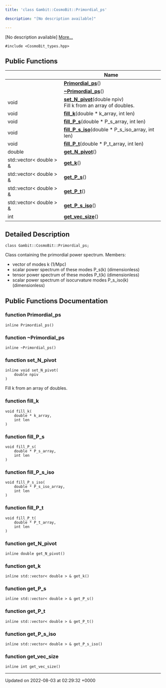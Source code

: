 ```yaml
---
title: 'class Gambit::CosmoBit::Primordial_ps'

description: "[No description available]"

---
```









[No description available] [More...](#detailed-description)


`#include <CosmoBit_types.hpp>`

## Public Functions

|                | Name           |
| -------------- | -------------- |
| | **[Primordial_ps](/documentation/code/main/classes/classgambit_1_1cosmobit_1_1primordial__ps/#function-primordial-ps)**() |
| | **[~Primordial_ps](/documentation/code/main/classes/classgambit_1_1cosmobit_1_1primordial__ps/#function-~primordial-ps)**() |
| void | **[set_N_pivot](/documentation/code/main/classes/classgambit_1_1cosmobit_1_1primordial__ps/#function-set-n-pivot)**(double npiv)<br>Fill k from an array of doubles.  |
| void | **[fill_k](/documentation/code/main/classes/classgambit_1_1cosmobit_1_1primordial__ps/#function-fill-k)**(double * k_array, int len) |
| void | **[fill_P_s](/documentation/code/main/classes/classgambit_1_1cosmobit_1_1primordial__ps/#function-fill-p-s)**(double * P_s_array, int len) |
| void | **[fill_P_s_iso](/documentation/code/main/classes/classgambit_1_1cosmobit_1_1primordial__ps/#function-fill-p-s-iso)**(double * P_s_iso_array, int len) |
| void | **[fill_P_t](/documentation/code/main/classes/classgambit_1_1cosmobit_1_1primordial__ps/#function-fill-p-t)**(double * P_t_array, int len) |
| double | **[get_N_pivot](/documentation/code/main/classes/classgambit_1_1cosmobit_1_1primordial__ps/#function-get-n-pivot)**() |
| std::vector< double > & | **[get_k](/documentation/code/main/classes/classgambit_1_1cosmobit_1_1primordial__ps/#function-get-k)**() |
| std::vector< double > & | **[get_P_s](/documentation/code/main/classes/classgambit_1_1cosmobit_1_1primordial__ps/#function-get-p-s)**() |
| std::vector< double > & | **[get_P_t](/documentation/code/main/classes/classgambit_1_1cosmobit_1_1primordial__ps/#function-get-p-t)**() |
| std::vector< double > & | **[get_P_s_iso](/documentation/code/main/classes/classgambit_1_1cosmobit_1_1primordial__ps/#function-get-p-s-iso)**() |
| int | **[get_vec_size](/documentation/code/main/classes/classgambit_1_1cosmobit_1_1primordial__ps/#function-get-vec-size)**() |

## Detailed Description

```
class Gambit::CosmoBit::Primordial_ps;
```


Class containing the primordial power spectrum. Members:

* vector of modes k (1/Mpc)
* scalar power spectrum of these modes P_s(k) (dimensionless)
* tensor power spectrum of these modes P_t(k) (dimensionless)
* scalar power spectrum of isocurvature modes P_s_iso(k) (dimensionless) 

## Public Functions Documentation

### function Primordial_ps

```
inline Primordial_ps()
```


### function ~Primordial_ps

```
inline ~Primordial_ps()
```


### function set_N_pivot

```
inline void set_N_pivot(
    double npiv
)
```

Fill k from an array of doubles. 

### function fill_k

```
void fill_k(
    double * k_array,
    int len
)
```


### function fill_P_s

```
void fill_P_s(
    double * P_s_array,
    int len
)
```


### function fill_P_s_iso

```
void fill_P_s_iso(
    double * P_s_iso_array,
    int len
)
```


### function fill_P_t

```
void fill_P_t(
    double * P_t_array,
    int len
)
```


### function get_N_pivot

```
inline double get_N_pivot()
```


### function get_k

```
inline std::vector< double > & get_k()
```


### function get_P_s

```
inline std::vector< double > & get_P_s()
```


### function get_P_t

```
inline std::vector< double > & get_P_t()
```


### function get_P_s_iso

```
inline std::vector< double > & get_P_s_iso()
```


### function get_vec_size

```
inline int get_vec_size()
```


-------------------------------

Updated on 2022-08-03 at 02:29:32 +0000